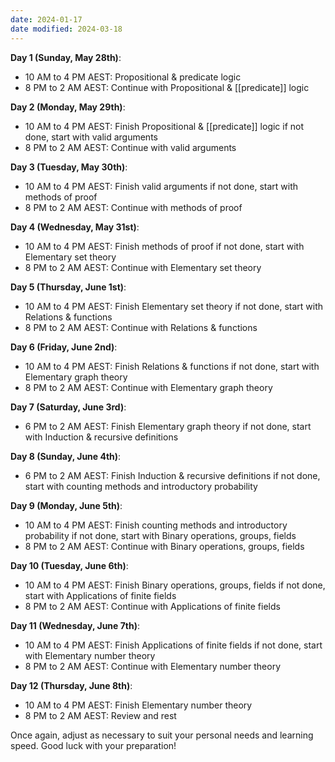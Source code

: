 ```yaml
---
date: 2024-01-17
date modified: 2024-03-18
---
```


**Day 1 (Sunday, May 28th)**: 
- 10 AM to 4 PM AEST: Propositional & predicate logic
- 8 PM to 2 AM AEST: Continue with Propositional & [[predicate]] logic

**Day 2 (Monday, May 29th)**: 
- 10 AM to 4 PM AEST: Finish Propositional & [[predicate]] logic if not done, start with valid arguments
- 8 PM to 2 AM AEST: Continue with valid arguments

**Day 3 (Tuesday, May 30th)**: 
- 10 AM to 4 PM AEST: Finish valid arguments if not done, start with methods of proof
- 8 PM to 2 AM AEST: Continue with methods of proof

**Day 4 (Wednesday, May 31st)**: 
- 10 AM to 4 PM AEST: Finish methods of proof if not done, start with Elementary set theory
- 8 PM to 2 AM AEST: Continue with Elementary set theory

**Day 5 (Thursday, June 1st)**: 
- 10 AM to 4 PM AEST: Finish Elementary set theory if not done, start with Relations & functions
- 8 PM to 2 AM AEST: Continue with Relations & functions

**Day 6 (Friday, June 2nd)**: 
- 10 AM to 4 PM AEST: Finish Relations & functions if not done, start with Elementary graph theory
- 8 PM to 2 AM AEST: Continue with Elementary graph theory

**Day 7 (Saturday, June 3rd)**: 
- 6 PM to 2 AM AEST: Finish Elementary graph theory if not done, start with Induction & recursive definitions

**Day 8 (Sunday, June 4th)**: 
- 6 PM to 2 AM AEST: Finish Induction & recursive definitions if not done, start with counting methods and introductory probability

**Day 9 (Monday, June 5th)**: 
- 10 AM to 4 PM AEST: Finish counting methods and introductory probability if not done, start with Binary operations, groups, fields
- 8 PM to 2 AM AEST: Continue with Binary operations, groups, fields

**Day 10 (Tuesday, June 6th)**: 
- 10 AM to 4 PM AEST: Finish Binary operations, groups, fields if not done, start with Applications of finite fields
- 8 PM to 2 AM AEST: Continue with Applications of finite fields

**Day 11 (Wednesday, June 7th)**: 
- 10 AM to 4 PM AEST: Finish Applications of finite fields if not done, start with Elementary number theory
- 8 PM to 2 AM AEST: Continue with Elementary number theory

**Day 12 (Thursday, June 8th)**: 
- 10 AM to 4 PM AEST: Finish Elementary number theory
- 8 PM to 2 AM AEST: Review and rest

Once again, adjust as necessary to suit your personal needs and learning speed. Good luck with your preparation!


